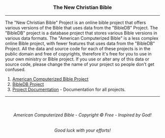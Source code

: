<h3 align="center">The New Christian Bible</h3>

---
The "New Christian Bible" Project is an online bible project that offers various versions of the Bible that uses data from the "BibleDB" Project. The "BibleDB" project is a database project that stores various Bible versions in various data formats. The "American Computerized Bible" is a less complex online Bible project, with fewer features that uses data from the "BibleDB" Project. All the data and source code for each of these projects is in the public domain and free of copyrights, therefore it's free for you to use in your own ministry or Bible project. If you use or alter any of this data or source code, please change the name of your project so people don't get confused.

1. [American Computerized Bible Project](https://github.com/ACB-Bible/AmericanComputerizedBible)
2. [BibleDB Project](https://github.com/ACB-Bible/BibleDB)
3. [Project Documentation](https://github.com/ACB-Bible/BibleDB/tree/main/Documentation) - Documentation for all projects.
---

<br>

<h6 align="center" title="God's Word Is Not For Sale">American Computerized Bible - Copyright © Free - Inspired by God!</h3>
<h6 align="center">Good luck with your efforts!</h6>
